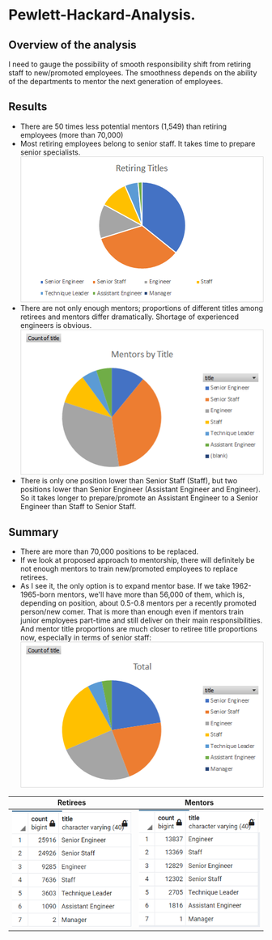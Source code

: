 # Pewlett-Hackard-Analysis.

## Overview of the analysis
I need to gauge the possibility of smooth responsibility shift from retiring staff to new/promoted employees. The smoothness depends on the ability of the departments to mentor the next generation of employees.

## Results
- There are 50 times less potential mentors (1,549) than retiring employees (more than 70,000)
- Most retiring employees belong to senior staff. It takes  time to prepare senior specialists.
![](Data/retirement_titles.png)
- There are not only enough mentors; proportions of different titles among retirees and mentors differ dramatically. Shortage of experienced engineers is obvious.
![](Data/mentors_by_title.png)
- There is only one position lower than Senior Staff (Staff), but two positions lower than Senior Engineer (Assistant Engineer and Engineer). So it takes longer to prepare/promote an Assistant Engineer to a Senior Engineer than Staff to Senior Staff.

## Summary
- There are more than 70,000 positions to be replaced.
- If we look at proposed approach to mentorship, there will definitely be not enough mentors to train new/promoted employees to replace retirees.
- As I see it, the only option is to expand mentor base. If we take 1962-1965-born mentors, we'll have more than 56,000 of them, which is, depending on position, about 0.5-0.8 mentors per a recently promoted person/new comer. That is more than enough even if mentors train junior employees part-time and still deliver on their main responsibilities. And mentor title proportions are much closer to retiree title proportions now, especially in terms of senior staff:
![](Data/mentors_1962_65_by_title.png)

Retirees|Mentors
---|---
![](Data/retirement_titles_nums.png)|![](Data/mentors_1962_65_by_title_nums.png)